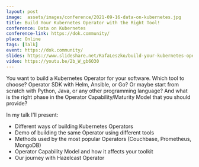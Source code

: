 ```yaml
---
layout: post
image:  assets/images/conference/2021-09-16-data-on-kubernetes.jpg
title: Build Your Kubernetes Operator with the Right Tool!
conference: Data on Kubernetes
conference-link: https://dok.community/
place: Online
tags: [Talk]
event: https://dok.community/
slides: https://www.slideshare.net/RafaLeszko/build-your-kubernetes-operator-with-the-right-tool
video: https://youtu.be/2b_W_gb6O30
---
```


You want to build a Kubernetes Operator for your software. Which tool to choose? Operator SDK with Helm, Ansible, or Go? Or maybe start from scratch with Python, Java, or any other programming language? And what is the right phase in the Operator Capability/Maturity Model that you should provide?

In my talk I'll present:
- Different ways of building Kubernetes Operators
- Demo of building the same Operator using different tools
- Methods used by the most popular Operators (Couchbase, Prometheus, MongoDB)
- Operator Capability Model and how it affects your toolkit
- Our journey with Hazelcast Operator

